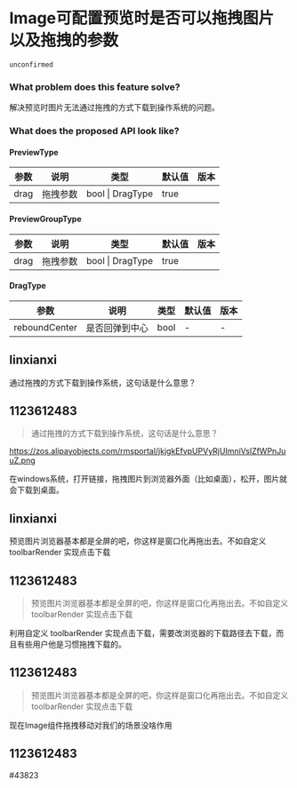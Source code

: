 # Image可配置预览时是否可以拖拽图片以及拖拽的参数

`unconfirmed`

### What problem does this feature solve?

解决预览时图片无法通过拖拽的方式下载到操作系统的问题。

### What does the proposed API look like?

#### PreviewType

| 参数 | 说明     | 类型             | 默认值 | 版本 |
| ---- | -------- | ---------------- | ------ | ---- |
| drag | 拖拽参数 | bool \| DragType | true   |

#### PreviewGroupType

| 参数 | 说明     | 类型             | 默认值 | 版本 |
| ---- | -------- | ---------------- | ------ | ---- |
| drag | 拖拽参数 | bool \| DragType | true   |

#### DragType

| 参数          | 说明           | 类型 | 默认值 | 版本 |
| ------------- | -------------- | ---- | ------ | ---- |
| reboundCenter | 是否回弹到中心 | bool | -      | -    |

<!-- generated by ant-design-issue-helper. DO NOT REMOVE -->

## linxianxi

通过拖拽的方式下载到操作系统，这句话是什么意思？

## 1123612483

> 通过拖拽的方式下载到操作系统，这句话是什么意思？

https://zos.alipayobjects.com/rmsportal/jkjgkEfvpUPVyRjUImniVslZfWPnJuuZ.png

在windows系统，打开链接，拖拽图片到浏览器外面（比如桌面），松开，图片就会下载到桌面。

## linxianxi

预览图片浏览器基本都是全屏的吧，你这样是窗口化再拖出去。不如自定义 toolbarRender 实现点击下载

## 1123612483

> 预览图片浏览器基本都是全屏的吧，你这样是窗口化再拖出去。不如自定义 toolbarRender 实现点击下载

利用自定义 toolbarRender 实现点击下载，需要改浏览器的下载路径去下载，而且有些用户他是习惯拖拽下载的。

## 1123612483

> 预览图片浏览器基本都是全屏的吧，你这样是窗口化再拖出去。不如自定义 toolbarRender 实现点击下载

现在Image组件拖拽移动对我们的场景没啥作用

## 1123612483

#43823
